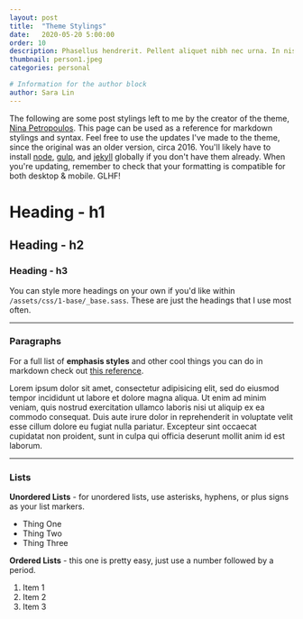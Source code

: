 ```yaml
---
layout: post
title:  "Theme Stylings"
date:   2020-05-20 5:00:00
order: 10
description: Phasellus hendrerit. Pellent aliquet nibh nec urna. In nis aliquet vel, dapibus id,mattis.
thumbnail: person1.jpeg
categories: personal

# Information for the author block
author: Sara Lin
---
```


The following are some post stylings left to me by the creator of the theme, <a href="https://github.com/ninapetrop/Artist-Theme" target="_blank">Nina Petropoulos</a>. This page can be used as a reference for markdown stylings and syntax. Feel free to use the updates I've made to the theme, since the original was an older version, circa 2016. You'll likely have to install <a href="https://nodejs.org/en/download/" target="_blank">node</a>, <a href="https://www.tutorialspoint.com/gulp/gulp_installation.htm" target="_blank">gulp</a>, and <a href="https://jekyllrb.com/docs/installation/" target="_blank">jekyll</a> globally if you don't have them already. When you're updating, remember to check that your formatting is compatible for both desktop & mobile. GLHF!

# Heading - h1
## Heading - h2
### Heading - h3

You can style more headings on your own if you'd like within `/assets/css/1-base/_base.sass`. These are just the headings that I use most often.

- - -

### Paragraphs

For a full list of **emphasis styles** and other cool things you can do in markdown check out [this reference][daringfireball.net].

Lorem ipsum dolor sit amet, consectetur adipisicing elit, sed do eiusmod tempor incididunt ut labore et dolore magna aliqua. Ut enim ad minim veniam, quis nostrud exercitation ullamco laboris nisi ut aliquip ex ea commodo consequat. Duis aute irure dolor in reprehenderit in voluptate velit esse cillum dolore eu fugiat nulla pariatur. Excepteur sint occaecat cupidatat non proident, sunt in culpa qui officia deserunt mollit anim id est laborum.

- - -

### Lists

**Unordered Lists** - for unordered lists, use asterisks, hyphens, or plus signs as your list markers.

* Thing One
* Thing Two
* Thing Three

**Ordered Lists** - this one is pretty easy, just use a number followed by a period.

1. Item 1
2. Item 2
3. Item 3

[daringfireball.net]: http://daringfireball.net/projects/markdown/syntax#link
